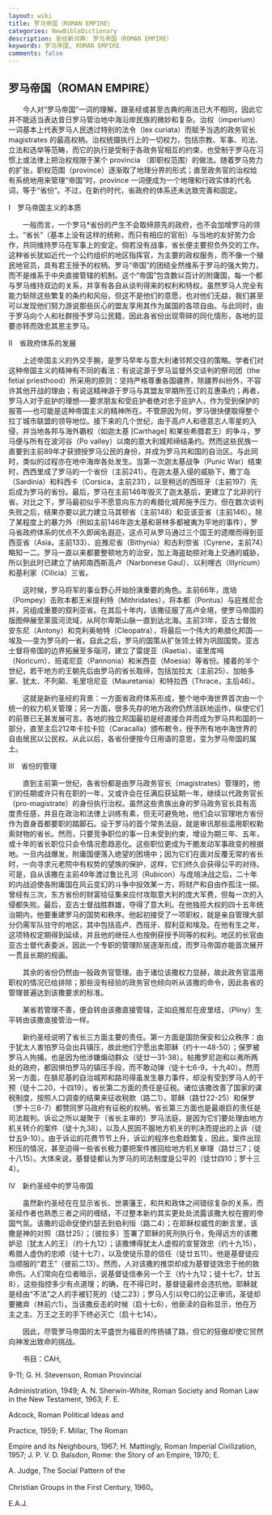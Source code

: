 ```yaml
---
layout: wiki
title: 罗马帝国（ROMAN EMPIRE）
categories: NewBibleDictionary
description: 圣经新词典: 罗马帝国（ROMAN EMPIRE）
keywords: 罗马帝国, ROMAN EMPIRE
comments: false
---
```


## 罗马帝国（ROMAN EMPIRE）

　　今人对“罗马帝国”一词的理解，跟圣经或甚至古典的用法已大不相同，因此它并不能适当表达昔日罗马管治地中海沿岸民族的微妙和复杂。治权（imperium）一词基本上代表罗马人民透过特别的法令（lex curiata）而赋予当选的政务官长 magistrates 的最高权柄。治权统摄执行上的一切权力，包括宗教、军事、司法、立法和选举等范畴，而它的执行是受制于各政务官相互的约束，也受制于罗马在习惯上或法律上把治权规限于某个 provincia （即职权范围）的做法。随着罗马势力的扩张，职权范围（province）逐渐取了地理分界的形式；直至政务官的治权给有系统地用来管理“帝国”时，province 一词便成为一个地理和行政实体的代名词，等于“省份”。不过，在新约时代，省政府的体系还未达致完善和固定。

Ⅰ　罗马帝国主义的本质

　　一般而言，一个罗马*省份的产生不会取缔原先的政府，也不会加增罗马的领土。“省长”（基本上没有这样的统称，而只有相应的官衔）与当地的友好势力合作，共同维持罗马在军事上的安定。倘若没有战事，省长便主要担负外交的工作。这种省长犹如近代一个公约组织的地区指挥官，为主要的政权服务，而不像一个殖民地官员，具有君王授予的权柄。罗马“帝国”的团结全然维系于罗马的强大势力，而不是维系于中央直接管辖的机制。这个“帝国”包含数以百计的附庸国，每一个都与罗马维持双边的关系，并享有各自从谈判得来的权利和特权。虽然罗马人完全有能力斩除这些繁复的条约和风俗，但这不是他们的意愿，也对他们无益，我们甚至可以发现他们努力游说那些灰心的盟友享用其作为属国的各项自由。与此同时，由于罗马向个人和社群授予罗马公民籍，因此各省份出现零碎的同化情形，各地的显要亦转而效忠其恩主罗马。

Ⅱ　省政府体系的发展

　　上述帝国主义的外交手腕，是罗马早年与意大利诸邻邦交往的策略。学者们对这种帝国主义的精神有不同的看法：有说这源于罗马监督外交谈判的祭司团（the fetial priesthood）所采用的原则：坚持严格尊重各国疆界，除疆界纠纷外，不容许其他开战的理由；有说这精神源于罗马与其盟友早期所签订的互惠条约；再者，罗马人对于庇护的理想──要求朋友和受庇护者绝对忠于庇护人，作为受到保护的报答──也可能是这种帝国主义的精神所在。不管原因为何，罗马很快便取得整个拉丁城市联盟的领导地位。接下来的几个世纪，由于高卢人和德意志人零星的入侵，并当地各邦与海外霸权（如迦太基 [Carthage] 和某些希腊君王）的争斗，罗马便与所有在波河谷（Po valley）以南的意大利城邦缔结条约。然而这些民族一直要到主前89年才获颁授罗马公民的身份，并成为罗马共和国的自治区。与此同时，类似的过程亦在地中海岸各处发生。当第一次迦太基战争（Punic War）结束时，西西里成了罗马的一个省份（主前241）。在迦太基入侵的威胁下，撒丁岛（Sardinia）和科西卡（Corsica，主前231），以至稍远的西班牙（主前197）先后成为罗马的省份。最后，罗马在主前146年毁灭了迦太基后，更建立了北非的行省。对比之下，罗马最初似乎不愿意向东方的希腊化城邦施予压力，但在数次谈判失败之后，结果亦要以武力建立马其顿省（主前148）和亚该亚省（主前146）。除了某程度上的暴力外（例如主前146年迦太基和哥林多都被夷为平地的事件），罗马省政府体系的优点不久即闻名遐迩，这点可从罗马通过三个国王的遗赠而得到亚西亚省（Asia，主前133）、庇推尼省（Bithynia）和古利奈省（Cyrene，主前74）略知一二。罗马一直以来都要整顿地方的治安，加上海盗劫掠对海上交通的威胁，所以到此时已建立了纳邦南西斯高卢（Narbonese Gaul）、以利哩古（Illyricum）和基利家（Cilicia）三省。

　　这时候，罗马将军的事业野心开始扮演重要的角色。主前66年，庞培（Pompey）击败本都王米提利特（Mithridates），将本都（Pontus）与庇推尼合并，另组成重要的叙利亚省。在其后十年内，该撒征服了高卢全境，使罗马帝国的版图伸展至莱茵河流域，从阿尔卑斯山脉一直到达北海。主前31年，亚古士督败安东尼（Antony）和克利奥帕特（Cleopatra），将最后一个伟大的希腊化邦国──埃及──变为罗马的一省。自此之后，罗马的国策从扩张领土转为巩固国势。亚古士督将帝国的边界拓展至多瑙河，建立了雷提亚（Raetia）、诺里库呣（Noricum）、班诺尼亚（Pannonia）和米西亚（Moesia）等省份。接着的半个世纪，若干地方的王朝先后由罗马的省长取缔，包括加拉太（主前25）、加帕多家、犹太、不列颠、毛里坦尼亚（Mauretania）和特拉西（Thrace，主后46）。

　　这就是新约圣经的背景：一方面省政府体系形成，整个地中海世界首次由一个统一的权力机关管理；另一方面，很多先存的地方政府仍然活跃地运作，纵使它们的前景已无甚发展可言。各地的独立邦国最初是经直接合并而成为罗马共和国的一部分，直至主后212年卡拉卡拉（Caracalla）颁布敕令，授予所有地中海世界的自由居民以公民权。从此以后，各省份便按今日用语的意思，变为罗马帝国的属土。

Ⅲ　省份的管理

　　直到主前第一世纪，各省份都是由罗马政务官长（magistrates）管理的，他们的任期或许只有在职的一年，又或许会在任满后获延期一年，继续以代政务官长（pro-magistrate）的身份执行治权。虽然这些贵族出身的罗马政务官长具有高度责任感，并且在政治和法律上训练有素，但无可避免地，他们会以官理地方省份作为晋身首都要职的踏脚石。设于罗马的首个常务法庭，就是审讯那些滥用职权勒索财物的省长。然而，只要竞争职位的事一日未受到约束，增设为期三年、五年，或十年的省长职位只会令情况愈趋恶化。这些职位更成为干脆发动军事政变的根据地。一旦内战爆发，附庸国便落入绝望的困境中；因为它们在面对反覆无常的省长时，一向寻求元老院中有权势的望族的保护，这样，它们终久会获得公平的对待。可是，自从该撒在主前49年渡过鲁比孔河（Rubicon）与庞培决战之后，二十年的内战迫使各附庸国在风云变幻的斗争中投效某一方，将财产和自由作孤注一掷。曾经有三次，东方省份的财富给征集来应付攻取意大利的庞大军费，但每一次的入侵都失败。最后，亚古士督战胜群雄，夺得了意大利。在他独揽大权的四十五年统治期内，他要重建罗马的国势和秩序。他起初接受了一项职权，就是亲自管理大部分仍需军队驻守的地区，其中包括高卢、西班牙、叙利亚和埃及。在他有生之年，这项特权定期得到延续，并且他的继任人也按例获授予同等的权利。地区的长官由亚古士督代表委派，因此一个专职的管理阶层逐渐形成，而罗马帝国亦能首次展开一贯且长期的规画。

　　其余的省份仍然由一般政务官管理。由于诸位该撒权力显赫，故此政务官滥用职权的情况已给排除；那些没有经验的政务官也倾向听从该撒的命令，因此各省的管理普遍达到该撒要求的标准。

　　某省若管理不善，便会转由该撒直接管辖，正如庇推尼在皮里纽，（Pliny）生平转由该撒直接管治一样。

　　新约圣经说明了省长三方面主要的责任。第一方面是国防保安和公众秩序：由于犹太人害怕罗马会出兵镇压，故此他们宁愿出卖耶稣（约十一48-50）；保罗被罗马人拘捕，也是因为他涉嫌煽动群众（徒廿一31-38）。帖撒罗尼迦和以弗所两处的政府，都因惧怕罗马的镇压手段，而不敢动弹（徒十七6-9，十九40）。然而另一方面，在腓尼基的自治城邦和路司得虽发生暴力事件，却没有受到罗马人的干预（徒十二20，十四19）。省长第二方面的责任是征税。诸位该撒改善了国家的课税制度，按照人口调查的结果来征收税款（路二1）。耶稣（路廿22-25）和保罗（罗十三6-7）都赞同罗马政府有征税的权柄。省长第三方面也是最艰巨的责任是司法裁判。诉讼之所以凝聚于〔省长主审的〕罗马法庭，是因为它们要处理由地方机关转介的案件（徒十九38），以及人民因不服地方机关的判决而提出的上诉（徒廿五9-10）。由于诉讼的花费节节上升，诉讼的程序也愈趋繁复，因此，案件出现积压的情况，甚至迫得一些省长极力要把案件推回给地方机关审理（路廿三7；徒十八15）。大体来说，基督徒都认为罗马的司法制度是公平的（徒廿四10；罗十三4）。

Ⅳ　新约圣经中的罗马帝国

　　虽然新约圣经在在显示省长、世袭藩王，和共和政体之间错综复杂的关系，而圣经作者也熟悉三者之间的缠结，不过整本新约其实更处处流露该撒大权在握的帝国气氛。该撒的诏命促使约瑟去到伯利恒（路二4）；在耶稣权威性的断言里，该撒是神的对照（路廿25）；〔彼拉多〕签署了耶稣的死刑执行令，免得远方的该撒妒忌〔犹太人的王〕（约十九12）；该撒博得犹太人虚假的宣誓效忠（约十九15），希腊人虚伪的忠顺（徒十七7），以及使徒乐意的信任（徒廿五11）。他是基督徒应当顺服的“君王”（彼前二13）。然而，人对该撒的推崇却成为基督徒效忠于他的致命伤。人们常向在位者暗示，说基督徒信奉另一个王（约十九12；徒十七7，廿五8），这些指控多少有点道理；的确，在不得已时，基督徒最终会违抗他。耶稣就是经由“不法”之人的手被钉死的（徒二23）；罗马人引以夸口的公正审讯，圣徒却要撇弃（林前六1）。当该撒反击的时候（启十七6），他亵渎的自称显示，他在万主之主、万王之王的手下终必灭亡（启十七14）。

　　因此，尽管罗马帝国的太平盛世为福音的传扬铺了路，但它的狂傲却使它贸然向神发出致命的挑战。

　　书目：CAH,

9-11; G. H. Stevenson, Roman Provincial

Administration, 1949; A. N. Sherwin-White, Roman Society and Roman Law in the New Testament, 1963; F. E.

Adcock, Roman Political Ideas and

Practice, 1959; F. Millar, The Roman

Empire and its Neighbours, 1967; H. Mattingly, Roman Imperial Civilization, 1957; J. P. V. D. Balsdon, Rome: the Story of an Empire, 1970; E.

A. Judge, The Social Pattern of the

Christian Groups in the First Century, 1960。

E.A.J.








